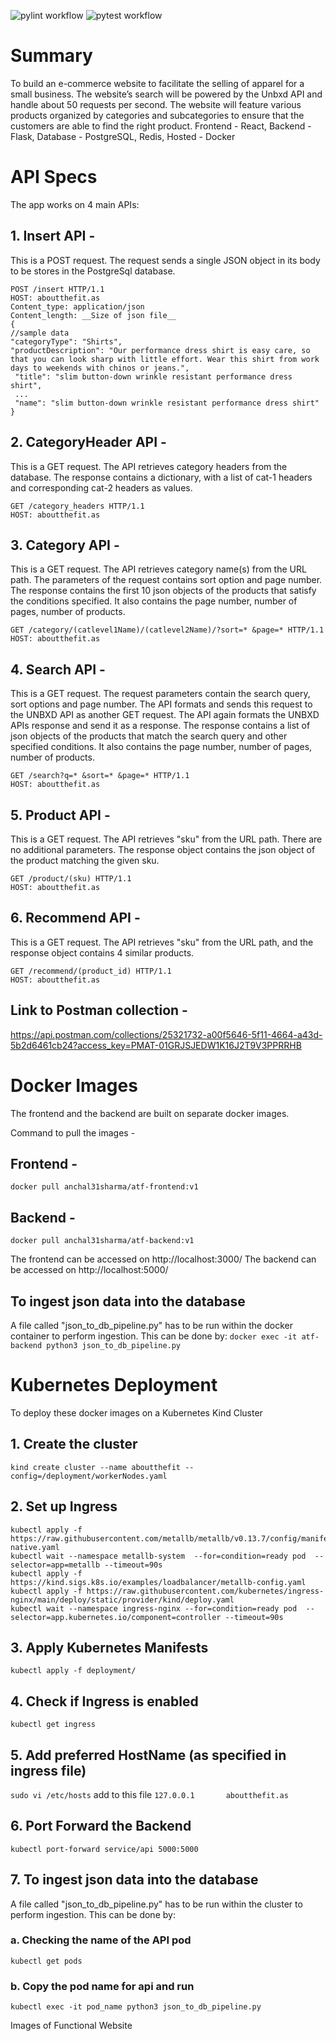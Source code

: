 ![pylint workflow](https://github.com/unbxd-internship/abouthefit/actions/workflows/pylint.yml/badge.svg)
![pytest workflow](https://github.com/unbxd-internship/abouthefit/actions/workflows/pytest.yml/badge.svg)
# Summary

To build an e-commerce website to facilitate the selling of apparel for a small business.
The website’s search will be powered by the Unbxd API and handle about 50 requests per second.
The website will feature various products organized by categories and subcategories to ensure that the customers are able to find the right product.
Frontend - React, Backend - Flask, Database - PostgreSQL, Redis, Hosted - Docker

# API Specs

The app works on 4 main APIs:

## 1. Insert API -
This is a POST request. The request sends a single JSON object in its body to be stores in the PostgreSql database.

```
POST /insert HTTP/1.1
HOST: aboutthefit.as
Content_type: application/json
Content_length: __Size of json file__
{
//sample data
"categoryType": "Shirts",
"productDescription": "Our performance dress shirt is easy care, so that you can look sharp with little effort. Wear this shirt from work days to weekends with chinos or jeans.",
 "title": "slim button-down wrinkle resistant performance dress shirt",
 ...
 "name": "slim button-down wrinkle resistant performance dress shirt"
}
```

## 2. CategoryHeader API - 
This is a GET request. The API retrieves category headers from the database. The response contains a dictionary, with a list of cat-1 headers and corresponding cat-2 headers as values.

```
GET /category_headers HTTP/1.1
HOST: aboutthefit.as
```

## 3. Category API -
This is a GET request. The API retrieves category name(s) from the URL path. The parameters of the request contains sort option and page number. The response contains the first 10 json objects of the products that satisfy the conditions specified. It also contains the page number, number of pages, number of products.

```
GET /category/(catlevel1Name)/(catlevel2Name)/?sort=* &page=* HTTP/1.1
HOST: aboutthefit.as
```

## 4. Search API -
This is a GET request. The request parameters contain the search query, sort options and page number. The API formats and sends this request to the UNBXD API as another GET request. The API again formats the UNBXD APIs response and send it as a response. The response contains a list of json objects of the products that match the search query and other specified conditions. It also contains the page number, number of pages, number of products.

```
GET /search?q=* &sort=* &page=* HTTP/1.1
HOST: aboutthefit.as
```

## 5. Product API -
This is a GET request. The API retrieves "sku" from the URL path. There are no additional parameters. The response object contains the json object of the product matching the given sku.

```
GET /product/(sku) HTTP/1.1
HOST: aboutthefit.as
```

## 6. Recommend API - 
This is a GET request. The API retrieves "sku" from the URL path, and the response object contains 4 similar products.

```
GET /recommend/(product_id) HTTP/1.1
HOST: aboutthefit.as
```

## Link to Postman collection -
<href> https://api.postman.com/collections/25321732-a00f5646-5f11-4664-a43d-5b2d6461cb24?access_key=PMAT-01GRJSJEDW1K16J2T9V3PPRRHB <href>

# Docker Images

The frontend and the backend are built on separate docker images.

Command to pull the images -

## Frontend - 
`docker pull anchal31sharma/atf-frontend:v1`

## Backend -
`docker pull anchal31sharma/atf-backend:v1`

The frontend can be accessed on http://localhost:3000/
The backend can be accessed on http://localhost:5000/

## To ingest json data into the database
A file called "json_to_db_pipeline.py" has to be run within the docker container to perform ingestion. This can be done by:
`docker exec -it atf-backend python3 json_to_db_pipeline.py`

# Kubernetes Deployment

To deploy these docker images on a Kubernetes Kind Cluster

## 1. Create the cluster
`kind create cluster --name aboutthefit --config=/deployment/workerNodes.yaml`

## 2. Set up Ingress
```
kubectl apply -f https://raw.githubusercontent.com/metallb/metallb/v0.13.7/config/manifests/metallb-native.yaml
kubectl wait --namespace metallb-system  --for=condition=ready pod  --selector=app=metallb --timeout=90s
kubectl apply -f https://kind.sigs.k8s.io/examples/loadbalancer/metallb-config.yaml
kubectl apply -f https://raw.githubusercontent.com/kubernetes/ingress-nginx/main/deploy/static/provider/kind/deploy.yaml
kubectl wait --namespace ingress-nginx --for=condition=ready pod  --selector=app.kubernetes.io/component=controller --timeout=90s
```

## 3. Apply Kubernetes Manifests
`kubectl apply -f deployment/`

## 4. Check if Ingress is enabled
`kubectl get ingress`

## 5. Add preferred HostName (as specified in ingress file)
`sudo vi /etc/hosts`
add to this file 
`127.0.0.1       aboutthefit.as`

## 6. Port Forward the Backend
`kubectl port-forward service/api 5000:5000`

## 7. To ingest json data into the database
A file called "json_to_db_pipeline.py" has to be run within the cluster to perform ingestion. This can be done by:

###   a. Checking the name of the API pod
`kubectl get pods`

###   b. Copy the pod name for api and run
`kubectl exec -it pod_name python3 json_to_db_pipeline.py`

Images of Functional Website
